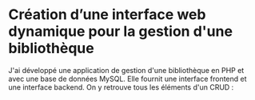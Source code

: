 # Création d’une interface web dynamique pour la gestion d'une bibliothèque

J'ai développé une application de gestion d'une bibliothèque en PHP et avec une base de données MySQL. Elle  fournit une interface frontend et une interface backend. On y retrouve tous les éléments d'un CRUD :

